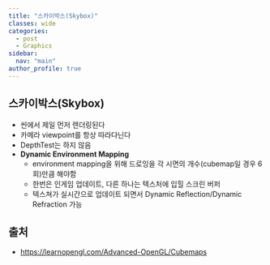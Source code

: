 ```yaml
---
title: "스카이박스(Skybox)"
classes: wide
categories: 
  - post
  - Graphics
sidebar:
  nav: "main"
author_profile: true
---
```

   
## 스카이박스(Skybox)
* 씬에서 제일 먼저 렌더링된다
* 카메라 viewpoint를 항상 따라다닌다
* DepthTest는 하지 않음
* **Dynamic Environment Mapping**
  * environment mapping을 위해 드로잉을 각 시면의 개수(cubemap일 경우 6회)만큼 해야함
  * 한번은 인게임 업데이트, 다른 하나는 텍스처에 입힐 스크린 버퍼
  * 텍스쳐가 실시간으로 업데이트 되면서 Dynamic Reflection/Dynamic Refraction 가능

## 출처
* <https://learnopengl.com/Advanced-OpenGL/Cubemaps>  
